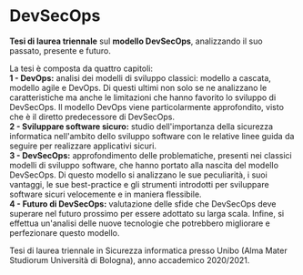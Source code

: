 # DevSecOps
**Tesi di laurea triennale** sul **modello DevSecOps**, analizzando il suo passato, presente e futuro.

La tesi è composta da quattro capitoli:</br>
**1 - DevOps:** analisi dei modelli di sviluppo classici: modello a cascata, modello agile e DevOps. 
Di questi ultimi non solo se ne analizzano le caratteristiche ma anche le limitazioni che hanno favorito lo sviluppo di DevSecOps.
Il modello DevOps viene particolarmente approfondito, visto che è il diretto predecessore di DevSecOps.</br>
**2 - Sviluppare software sicuro:** studio dell'importanza della sicurezza informatica nell'ambito dello sviluppo software con le relative linee guida da seguire per realizzare applicativi sicuri.</br>
**3 - DevSecOps:** approfondimento delle problematiche, presenti nei classici modelli di sviluppo software, che hanno portato alla nascita del modello DevSecOps.
Di questo modello si analizzano le sue peculiarità, i suoi vantaggi, le sue best-practice e gli strumenti introdotti per sviluppare software sicuri velocemente e in maniera flessibile.</br>
**4 - Futuro di DevSecOps:** valutazione delle sfide che DevSecOps deve superare nel futuro prossimo per essere adottato su larga scala. 
Infine, si effettua un'analisi delle nuove tecnologie che potrebbero migliorare e perfezionare questo modello.</br>

Tesi di laurea triennale in Sicurezza informatica presso Unibo (Alma Mater Studiorum Università di Bologna), anno accademico 2020/2021.
